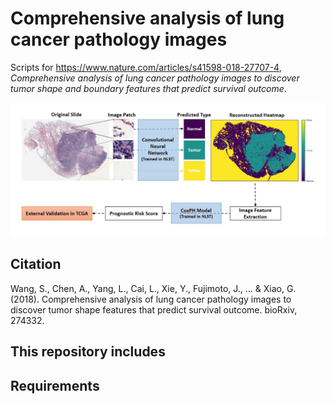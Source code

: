 # Comprehensive analysis of lung cancer pathology images

Scripts for https://www.nature.com/articles/s41598-018-27707-4, _Comprehensive analysis of lung cancer pathology images to discover tumor shape and boundary features that predict survival outcome_.

![Flowchart](./assets/Figure1.JPG)

## Citation 

Wang, S., Chen, A., Yang, L., Cai, L., Xie, Y., Fujimoto, J., ... & Xiao, G. (2018). Comprehensive analysis of lung cancer pathology images to discover tumor shape features that predict survival outcome. bioRxiv, 274332.

## This repository includes



## Requirements

